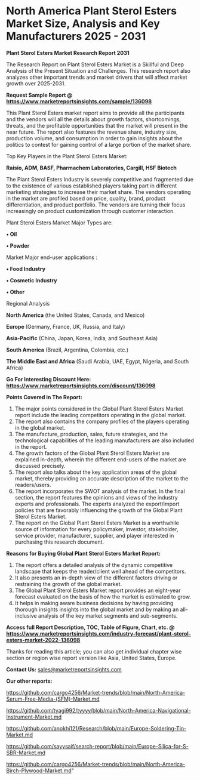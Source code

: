 # North America Plant Sterol Esters Market Size, Analysis and Key Manufacturers 2025 - 2031

<strong>Plant Sterol Esters Market Research Report 2031</strong>

The Research Report on Plant Sterol Esters Market is a Skillful and Deep Analysis of the Present Situation and Challenges. This research report also analyzes other important trends and market drivers that will affect market growth over 2025-2031.

<strong>Request Sample Report @ <a href=https://www.marketreportsinsights.com/sample/136098>https://www.marketreportsinsights.com/sample/136098</a></strong>

This Plant Sterol Esters market report aims to provide all the participants and the vendors will all the details about growth factors, shortcomings, threats, and the profitable opportunities that the market will present in the near future. The report also features the revenue share, industry size, production volume, and consumption in order to gain insights about the politics to contest for gaining control of a large portion of the market share.

Top Key Players in the Plant Sterol Esters Market:

<strong>Raisio, ADM, BASF, Pharmachem Laboratories, Cargill, HSF Biotech</strong>

The Plant Sterol Esters Industry is severely competitive and fragmented due to the existence of various established players taking part in different marketing strategies to increase their market share. The vendors operating in the market are profiled based on price, quality, brand, product differentiation, and product portfolio. The vendors are turning their focus increasingly on product customization through customer interaction.

Plant Sterol Esters Market Major Types are:

<strong>• Oil

• Powder</strong>

Market Major end-user applications :

<strong>• Food Industry

• Cosmetic Industry

• Other</strong>

Regional Analysis

</u><strong><b>North America</b></strong> (the United States, Canada, and Mexico)

<strong><b>Europe </b></strong>(Germany, France, UK, Russia, and Italy)

<strong><b>Asia-Pacific</b></strong> (China, Japan, Korea, India, and Southeast Asia)

<strong><b>South America</b></strong> (Brazil, Argentina, Colombia, etc.)

<strong><b>The Middle East and Africa</b></strong> (Saudi Arabia, UAE, Egypt, Nigeria, and South Africa)

<strong>Go For Interesting Discount Here: <a href=https://www.marketreportsinsights.com/discount/136098>https://www.marketreportsinsights.com/discount/136098</a></strong>

<strong>Points Covered in The Report:</strong>
<ol>
  <li>The major points considered in the Global Plant Sterol Esters Market report include the leading competitors operating in the global market.</li>
  <li>The report also contains the company profiles of the players operating in the global market.</li>
  <li>The manufacture, production, sales, future strategies, and the technological capabilities of the leading manufacturers are also included in the report.</li>
  <li>The growth factors of the Global Plant Sterol Esters Market are explained in-depth, wherein the different end-users of the market are discussed precisely.</li>
  <li>The report also talks about the key application areas of the global market, thereby providing an accurate description of the market to the readers/users.</li>
  <li>The report incorporates the SWOT analysis of the market. In the final section, the report features the opinions and views of the industry experts and professionals. The experts analyzed the export/import policies that are favorably influencing the growth of the Global Plant Sterol Esters Market.</li>
  <li>The report on the Global Plant Sterol Esters Market is a worthwhile source of information for every policymaker, investor, stakeholder, service provider, manufacturer, supplier, and player interested in purchasing this research document.</li>
</ol>
<strong>Reasons for Buying Global Plant Sterol Esters Market Report:</strong>

<ol>
  <li>The report offers a detailed analysis of the dynamic competitive landscape that keeps the reader/client well ahead of the competitors.</li>
  <li>It also presents an in-depth view of the different factors driving or restraining the growth of the global market.</li>
  <li>The Global Plant Sterol Esters Market report provides an eight-year forecast evaluated on the basis of how the market is estimated to grow.</li>
  <li>It helps in making aware business decisions by having providing thorough insights insights into the global market and by making an all-inclusive analysis of the key market segments and sub-segments.</li>
</ol>
<strong>Access full Report Description, TOC, Table of Figure, Chart, etc. @ <a href=https://www.marketreportsinsights.com/industry-forecast/plant-sterol-esters-market-2022-136098>https://www.marketreportsinsights.com/industry-forecast/plant-sterol-esters-market-2022-136098</a></strong>


Thanks for reading this article; you can also get individual chapter wise section or region wise report version like Asia, United States, Europe.

<strong>Contact Us:</strong>
sales@marketreportsinsights.com

<strong>Our other reports:</strong>

<a href=https://github.com/cargo4256/Market-trends/blob/main/North-America-Serum-Free-Media-(SFM)-Market.md>https://github.com/cargo4256/Market-trends/blob/main/North-America-Serum-Free-Media-(SFM)-Market.md</a>

<a href=https://github.com/tyagi992/tyyyy/blob/main/North-America-Navigational-Instrument-Market.md>https://github.com/tyagi992/tyyyy/blob/main/North-America-Navigational-Instrument-Market.md</a>

<a href=https://github.com/anokhi121/Research/blob/main/Europe-Soldering-Tin-Market.md>https://github.com/anokhi121/Research/blob/main/Europe-Soldering-Tin-Market.md</a>

<a href=https://github.com/sayysaif/search-report/blob/main/Europe-Silica-for-S-SBR-Market.md>https://github.com/sayysaif/search-report/blob/main/Europe-Silica-for-S-SBR-Market.md</a>

<a href=https://github.com/cargo4256/Market-trends/blob/main/North-America-Birch-Plywood-Market.md>https://github.com/cargo4256/Market-trends/blob/main/North-America-Birch-Plywood-Market.md</a>"
